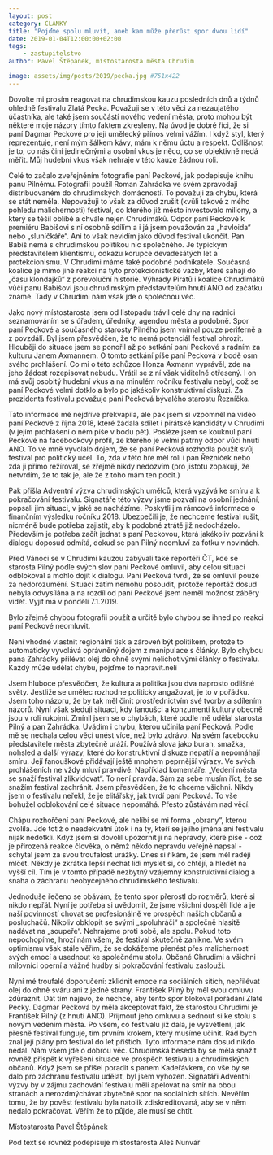 ```yaml
---
layout: post
category: CLANKY
title: "Pojďme spolu mluvit, aneb kam může přerůst spor dvou lidí"
date: 2019-01-04T12:00:00+02:00  
tags: 
    - zastupitelstvo
author: Pavel Štěpanek, místostarosta města Chrudim

image: assets/img/posts/2019/pecka.jpg #751x422
---
```



Dovolte mi prosím reagovat na chrudimskou kauzu posledních dnů a týdnů ohledně festivalu Zlatá Pecka. Považuji se v této věci za nezaujatého účastníka, ale také jsem součástí nového vedení města, proto mohou být některé moje názory tímto faktem zkresleny. Na úvod je dobré říci, že si paní Dagmar Peckové pro její umělecký přínos velmi vážím. I když styl, který reprezentuje, není mým šálkem kávy, mám k němu úctu a respekt. Odlišnost je to, co nás činí jedinečnými a osobní vkus je něco, co se objektivně nedá měřit. Můj hudební vkus však nehraje v této kauze žádnou roli.

Celé to začalo zveřejněním fotografie paní Peckové, jak podepisuje knihu panu Pilnému. Fotografii použil Roman Zahrádka ve svém zpravodaji distribuovaném do chrudimských domácností. To považuji za chybu, která se stát neměla. Nepovažuji to však za důvod zrušit (kvůli takové z mého pohledu malichernosti) festival, do kterého již město investovalo miliony, a který se těšil oblibě a chvále nejen Chrudimáků. Odpor paní Peckové k premiéru Babišovi s ní osobně sdílím a i já jsem považován za „havloida“ nebo „sluníčkáře“. Ani to však nevidím jako důvod festival ukončit. Pan Babiš nemá s chrudimskou politikou nic společného. Je typickým představitelem klientismu, odkazu korupce devadesátých let a protekcionismu. V Chrudimi máme také podobné podnikatele.  Současná koalice je mimo jiné reakcí na tyto protekcionistické vazby, které sahají do „času klondajků“ z porevoluční historie. Výhrady Pirátů i koalice Chrudimáků vůči panu Babišovi jsou chrudimským představitelům hnutí ANO od začátku známé. Tady v Chrudimi nám však jde o společnou věc.

Jako nový místostarosta jsem od listopadu trávil celé dny na radnici seznamováním se s úřadem, úředníky, agendou města a podobně. Spor paní Peckové a současného starosty Pilného jsem vnímal pouze periferně a z povzdálí. Byl jsem přesvědčen, že to nemá potenciál festival ohrozit. Hlouběji do situace jsem se ponořil až po setkání paní Peckové s radním za kulturu Janem Axmannem. O tomto setkání píše paní Pecková v bodě osm svého prohlášení. Co mi o této schůzce Honza Axmann vyprávěl, zde na jeho žádost rozepisovat nebudu. Vrátil se z ní však viditelně otřesený. I on má svůj osobitý hudební vkus a na minulém ročníku festivalu nebyl, což se paní Peckové velmi dotklo a bylo po jakékoliv konstruktivní diskuzi. Za prezidenta festivalu považuje paní Pecková bývalého starostu Řezníčka.

Tato informace mě nejdříve překvapila, ale pak jsem si vzpomněl na video paní Peckové z října 2018, které žádala sdílet i pirátské kandidáty v Chrudimi (v jejím prohlášení o něm píše v bodu pět). Posléze jsem se kouknul paní Peckové na facebookový profil, ze kterého je velmi patrný odpor vůči hnutí ANO. To ve mně vyvolalo dojem, že se paní Pecková rozhodla použít svůj festival pro politický účel. To, zda v této hře měl roli i pan Řezníček nebo zda ji přímo režíroval, se zřejmě nikdy nedozvím (pro jistotu zopakuji, že netvrdím, že to tak je, ale že z toho mám ten pocit.) 

Pak přišla Adventní výzva chrudimských umělců, která vyzývá ke smíru a k pokračování festivalu. Signatáře této výzvy jsme pozvali na osobní jednání, popsali jim situaci, v jaké se nacházíme. Poskytli jim rámcové informace o finančním výsledku ročníku 2018. Ubezpečili je, že nechceme festival rušit, nicméně bude potřeba zajistit, aby k podobné ztrátě již nedocházelo. Především je potřeba začít jednat s paní Peckovou, která jakékoliv pozvání k dialogu doposud odmítá, dokud se pan Pilný neomluví za fotku v novinách.

Před Vánoci se v Chrudimi kauzou zabývali také reportéři ČT, kde se starosta Pilný podle svých slov paní Peckové omluvil, aby celou situaci odblokoval a mohlo dojít k dialogu. Paní Pecková tvrdí, že se omluvil pouze za nedorozumění. Situaci zatím nemohu posoudit, protože reportáž dosud nebyla odvysílána a na rozdíl od paní Peckové jsem neměl možnost záběry vidět. Vyjít má v pondělí 7.1.2019.

Bylo zřejmě chybou fotografii použít a určitě bylo chybou se ihned po reakci paní Peckové neomluvit. 

Není vhodné vlastnit regionální tisk a zároveň být politikem, protože to automaticky vyvolává oprávněný dojem z manipulace s články. Bylo chybou pana Zahrádky přilévat olej do ohně svými nelichotivými články o festivalu. Každý může udělat chybu, pojďme to napravit.nelí

Jsem hluboce přesvědčen, že kultura a politika jsou dva naprosto odlišné světy. Jestliže se umělec rozhodne politicky angažovat, je to v pořádku. Jsem toho názoru, že by tak měl činit prostřednictvím své tvorby a sdílením názorů. Nyní však sleduji situaci, kdy fanoušci a konzumenti kultury obecně jsou v roli rukojmí. 
Zmínil jsem se o chybách, které podle mě udělal starosta Pilný a pan Zahrádka. Uvádím i chybu, kterou učinila paní Pecková. Podle mě se nechala celou věcí unést více, než bylo zdrávo. Na svém facebooku představitele města zbytečně uráží. Používá slova jako buran, smažka, nohsled a další výrazy, které do konstruktivní diskuze nepatří a nepomáhají smíru. Její fanouškové přidávají ještě mnohem peprnější výrazy. Ve svých prohlášeních ne vždy mluví pravdivě. Například komentáře: „Vedení města se snaží festival zlikvidovat“. To není pravda. Sám za sebe musím říct, že se snažím festival zachránit. Jsem přesvědčen, že to chceme všichni. Nikdy jsem o festivalu neřekl, že je elitářský, jak tvrdí paní Pecková. To vše bohužel odblokování celé situace nepomáhá. Přesto zůstávám nad věcí.

Chápu rozhořčení paní Peckové, ale nelíbí se mi forma „obrany“, kterou zvolila. Jde totiž o neadekvátní útok i na ty, kteří se jejího jména ani festivalu nijak nedotkli. Když jsem si dovolil upozornit ji na nepravdy, které píše - což je přirozená reakce člověka, o němž někdo nepravdu veřejně napsal - schytal jsem za svou troufalost urážky. Dnes si říkám, že jsem měl raději mlčet. Někdy je zkrátka lepší nechat lidi myslet si, co chtějí, a hledět na vyšší cíl. Tím je v tomto případě nezbytný vzájemný konstruktivní dialog a snaha o záchranu neobyčejného chrudimského festivalu.

Jednoduše řečeno se obávám, že tento spor  přerostl do rozměrů, které si nikdo nepřál.  Nyní je potřeba si uvědomit, že jsme všichni dospělí lidé a je naší povinností chovat se profesionálně ve prospěch našich občanů a posluchačů. Nikoliv obklopit se svými „spoluhráči“ a společně hlasitě nadávat na „soupeře“. Nehrajeme proti sobě, ale spolu. Pokud toto nepochopíme, hrozí nám všem, že festival skutečně zanikne. Ve svém optimismu však stále věřím, že se dokážeme přenést přes malichernosti svých emocí a usednout ke společnému stolu. Občané Chrudimi a všichni milovníci operní a vážné hudby si pokračování festivalu zaslouží.

Nyní mé troufalé doporučení: zklidnit emoce na sociálních sítích, nepřilévat olej do ohně sváru ani z jedné strany. František Pilný by měl svou omluvu zdůraznit. Dát tím najevo, že nechce, aby tento spor blokoval pořádání Zlaté Pecky. Dagmar Pecková by měla akceptovat fakt, že starostou Chrudimi je František Pilný (z hnutí ANO). Přijmout jeho omluvu a sednout si ke stolu s novým vedením města. Po všem, co festivalu již dala, je vysvětlení, jak přesně festival funguje, tím prvním krokem, který musíme učinit. Rád bych znal její plány pro festival do let příštích. Tyto informace nám dosud nikdo nedal. Nám všem jde o dobrou věc. Chrudimská beseda by se měla snažit rovněž přispět k vyřešení situace ve prospěch festivalu a chrudimských občanů. Když jsem se přišel poradit s panem Kadeřávkem, co vše by se dalo pro záchranu festivalu udělat, byl jsem vyhozen. Signatáři Adventní výzvy by v zájmu zachování festivalu měli apelovat na smír na obou stranách a nerozdmýchávat zbytečně spor na sociálních sítích.
Nevěřím tomu, že by pověst festivalu byla natolik zdiskreditovaná, aby se v něm nedalo pokračovat. Věřím že to půjde, ale musí se chtít.

Místostarosta Pavel Štěpánek

Pod text se rovněž podepisuje místostarosta Aleš Nunvář

